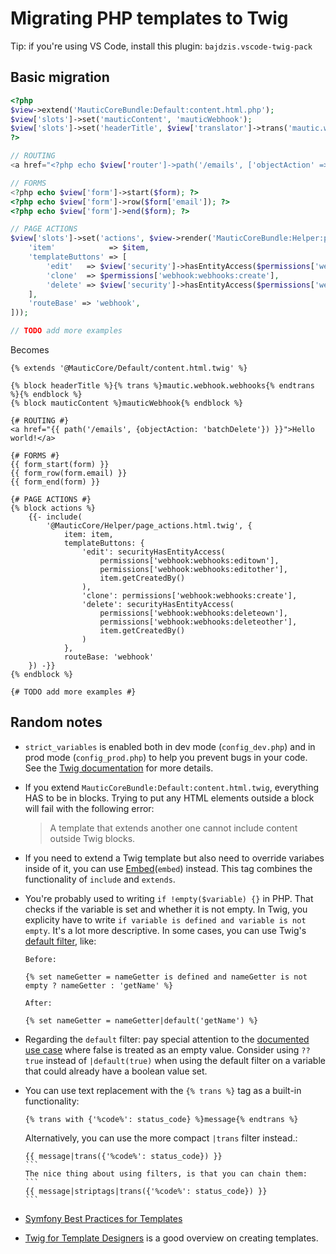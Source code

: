 # Migrating PHP templates to Twig

Tip: if you're using VS Code, install this plugin: `bajdzis.vscode-twig-pack`

## Basic migration

```PHP
<?php
$view->extend('MauticCoreBundle:Default:content.html.php');
$view['slots']->set('mauticContent', 'mauticWebhook');
$view['slots']->set('headerTitle', $view['translator']->trans('mautic.webhook.webhooks'));
?>

// ROUTING
<a href="<?php echo $view['router']->path('/emails', ['objectAction' => 'batchDelete']); ?">Hello world!</a>

// FORMS
<?php echo $view['form']->start($form); ?>
<?php echo $view['form']->row($form['email']); ?>
<?php echo $view['form']->end($form); ?>

// PAGE ACTIONS
$view['slots']->set('actions', $view->render('MauticCoreBundle:Helper:page_actions.html.php', [
    'item'            => $item,
    'templateButtons' => [
        'edit'   => $view['security']->hasEntityAccess($permissions['webhook:webhooks:editown'], $permissions['webhook:webhooks:editother'], $item->getCreatedBy()),
        'clone'  => $permissions['webhook:webhooks:create'],
        'delete' => $view['security']->hasEntityAccess($permissions['webhook:webhooks:deleteown'], $permissions['webhook:webhooks:deleteown'], $item->getCreatedBy()),
    ],
    'routeBase' => 'webhook',
]));

// TODO add more examples
```

Becomes

```Twig
{% extends '@MauticCore/Default/content.html.twig' %}

{% block headerTitle %}{% trans %}mautic.webhook.webhooks{% endtrans %}{% endblock %}
{% block mauticContent %}mauticWebhook{% endblock %}

{# ROUTING #}
<a href="{{ path('/emails', {objectAction: 'batchDelete'}) }}">Hello world!</a>

{# FORMS #}
{{ form_start(form) }}
{{ form_row(form.email) }}
{{ form_end(form) }}

{# PAGE ACTIONS #}
{% block actions %}
    {{- include(
        '@MauticCore/Helper/page_actions.html.twig', {
            item: item,
            templateButtons: {
                'edit': securityHasEntityAccess(
                    permissions['webhook:webhooks:editown'],
                    permissions['webhook:webhooks:editother'],
                    item.getCreatedBy()
                ),
                'clone': permissions['webhook:webhooks:create'],
                'delete': securityHasEntityAccess(
                    permissions['webhook:webhooks:deleteown'],
                    permissions['webhook:webhooks:deleteother'],
                    item.getCreatedBy()
                )
            },
            routeBase: 'webhook'
    }) -}}
{% endblock %}

{# TODO add more examples #}
```

## Random notes

- `strict_variables` is enabled both in dev mode (`config_dev.php`) and in prod mode (`config_prod.php`) to help you prevent bugs in your code. See the [Twig documentation](https://twig.symfony.com/doc/3.x/api.html#environment_options) for more details.
- If you extend `MauticCoreBundle:Default:content.html.twig`, everything HAS to be in blocks. Trying to put any HTML elements outside a block will fail with the following error:

    > A template that extends another one cannot include content outside Twig blocks.
- If you need to extend a Twig template but also need to override variabes inside of it, you can use [Embed](https://twig.symfony.com/doc/3.x/tags/embed.html)(`embed`) instead. This tag combines the functionality of `include` and `extends`.
- You're probably used to writing `if !empty($variable) {}` in PHP. That checks if the variable is set and whether it is not empty. In Twig, you explicity have to write `if variable is defined and variable is not empty`. It's a lot more descriptive. In some cases, you can use Twig's [default filter](https://twig.symfony.com/doc/3.x/filters/default.html), like:

    ```Twig
    Before:

    {% set nameGetter = nameGetter is defined and nameGetter is not empty ? nameGetter : 'getName' %}

    After:

    {% set nameGetter = nameGetter|default('getName') %}

    ```
- Regarding the `default` filter: pay special attention to the [documented use case](https://twig.symfony.com/doc/3.x/filters/default.html) where false is treated as an empty value. Consider using `?? true` instead of `|default(true)` when using the default filter on a variable that could already have a boolean value set.
- You can use text replacement with the `{% trans %}` tag as a built-in functionality:
    ```
    {% trans with {'%code%': status_code} %}message{% endtrans %}
    ```
    Alternatively, you can use the more compact `|trans` filter instead.:
    ````
    {{ message|trans({'%code%': status_code}) }}
    ```    
    The nice thing about using filters, is that you can chain them:
    ```
    {{ message|striptags|trans({'%code%': status_code}) }}
    ```
- [Symfony Best Practices for Templates](https://symfony.com/doc/current/best_practices.html#templates)
- [Twig for Template Designers](https://twig.symfony.com/doc/3.x/templates.html) is a good overview on creating templates.
